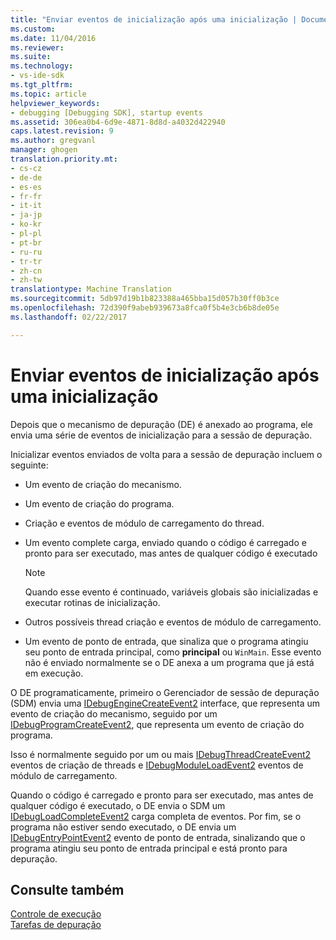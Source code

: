 ```yaml
---
title: "Enviar eventos de inicialização após uma inicialização | Documentos do Microsoft"
ms.custom: 
ms.date: 11/04/2016
ms.reviewer: 
ms.suite: 
ms.technology:
- vs-ide-sdk
ms.tgt_pltfrm: 
ms.topic: article
helpviewer_keywords:
- debugging [Debugging SDK], startup events
ms.assetid: 306ea0b4-6d9e-4871-8d8d-a4032d422940
caps.latest.revision: 9
ms.author: gregvanl
manager: ghogen
translation.priority.mt:
- cs-cz
- de-de
- es-es
- fr-fr
- it-it
- ja-jp
- ko-kr
- pl-pl
- pt-br
- ru-ru
- tr-tr
- zh-cn
- zh-tw
translationtype: Machine Translation
ms.sourcegitcommit: 5db97d19b1b823388a465bba15d057b30ff0b3ce
ms.openlocfilehash: 72d390f9abeb939673a8fca0f5b4e3cb6b8de05e
ms.lasthandoff: 02/22/2017

---
```

# <a name="sending-startup-events-after-a-launch"></a>Enviar eventos de inicialização após uma inicialização
Depois que o mecanismo de depuração (DE) é anexado ao programa, ele envia uma série de eventos de inicialização para a sessão de depuração.  
  
 Inicializar eventos enviados de volta para a sessão de depuração incluem o seguinte:  
  
-   Um evento de criação do mecanismo.  
  
-   Um evento de criação do programa.  
  
-   Criação e eventos de módulo de carregamento do thread.  
  
-   Um evento complete carga, enviado quando o código é carregado e pronto para ser executado, mas antes de qualquer código é executado  
  
    > [!NOTE]
    >  Quando esse evento é continuado, variáveis globais são inicializadas e executar rotinas de inicialização.  
  
-   Outros possíveis thread criação e eventos de módulo de carregamento.  
  
-   Um evento de ponto de entrada, que sinaliza que o programa atingiu seu ponto de entrada principal, como **principal** ou `WinMain`. Esse evento não é enviado normalmente se o DE anexa a um programa que já está em execução.  
  
 O DE programaticamente, primeiro o Gerenciador de sessão de depuração (SDM) envia uma [IDebugEngineCreateEvent2](../../extensibility/debugger/reference/idebugenginecreateevent2.md) interface, que representa um evento de criação do mecanismo, seguido por um [IDebugProgramCreateEvent2](../../extensibility/debugger/reference/idebugprogramcreateevent2.md), que representa um evento de criação do programa.  
  
 Isso é normalmente seguido por um ou mais [IDebugThreadCreateEvent2](../../extensibility/debugger/reference/idebugthreadcreateevent2.md) eventos de criação de threads e [IDebugModuleLoadEvent2](../../extensibility/debugger/reference/idebugmoduleloadevent2.md) eventos de módulo de carregamento.  
  
 Quando o código é carregado e pronto para ser executado, mas antes de qualquer código é executado, o DE envia o SDM um [IDebugLoadCompleteEvent2](../../extensibility/debugger/reference/idebugloadcompleteevent2.md) carga completa de eventos. Por fim, se o programa não estiver sendo executado, o DE envia um [IDebugEntryPointEvent2](../../extensibility/debugger/reference/idebugentrypointevent2.md) evento de ponto de entrada, sinalizando que o programa atingiu seu ponto de entrada principal e está pronto para depuração.  
  
## <a name="see-also"></a>Consulte também  
 [Controle de execução](../../extensibility/debugger/control-of-execution.md)   
 [Tarefas de depuração](../../extensibility/debugger/debugging-tasks.md)
